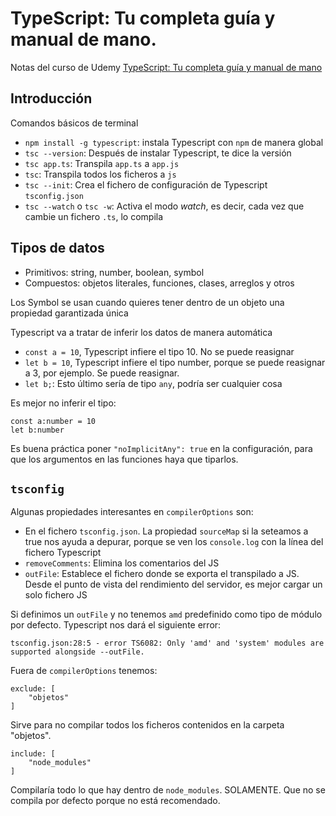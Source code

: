 # TypeScript: Tu completa guía y manual de mano.

Notas del curso de Udemy [TypeScript: Tu completa guía y manual de mano](https://nalanda.udemy.com/course/typescript-guia-completa/learn/lecture/27831606#overview)

## Introducción

Comandos básicos de terminal

- `npm install -g typescript`: instala Typescript con `npm` de manera global
- `tsc --version`: Después de instalar Typescript, te dice la versión
- `tsc app.ts`: Transpila `app.ts` a `app.js`
- `tsc`: Transpila todos los ficheros a `js`
- `tsc --init`: Crea el fichero de configuración de Typescript `tsconfig.json`
- `tsc --watch` o `tsc -w`: Activa el modo _watch_, es decir, cada vez que cambie un fichero `.ts`, lo compila

## Tipos de datos

- Primitivos: string, number, boolean, symbol
- Compuestos: objetos literales, funciones, clases, arreglos y otros

Los Symbol se usan cuando quieres tener dentro de un objeto una propiedad garantizada única

Typescript va a tratar de inferir los datos de manera automática

- `const a = 10`, Typescript infiere el tipo 10. No se puede reasignar
- `let b = 10`, Typescript infiere el tipo number, porque se puede reasignar a 3, por ejemplo. Se puede reasignar.
- `let b;`: Esto último sería de tipo `any`, podría ser cualquier cosa

Es mejor no inferir el tipo:

```
const a:number = 10
let b:number
```

Es buena práctica poner `"noImplicitAny": true` en la configuración, para que los argumentos en las funciones haya que tiparlos.

## `tsconfig`

Algunas propiedades interesantes en `compilerOptions` son:

- En el fichero `tsconfig.json`. La propiedad `sourceMap` si la seteamos a true nos ayuda a depurar, porque se ven los `console.log` con la línea del fichero Typescript
- `removeComments`: Elimina los comentarios del JS
- `outFile`: Establece el fichero donde se exporta el transpilado a JS. Desde el punto de vista del rendimiento del servidor, es mejor cargar un solo fichero JS

Si definimos un `outFile` y no tenemos `amd` predefinido como tipo de módulo por defecto. Typescript nos dará el siguiente error:

```
tsconfig.json:28:5 - error TS6082: Only 'amd' and 'system' modules are supported alongside --outFile.
```

Fuera de `compilerOptions` tenemos:

```
exclude: [
    "objetos"
]
```

Sirve para no compilar todos los ficheros contenidos en la carpeta "objetos".

```
include: [
    "node_modules"
]
```

Compilaría todo lo que hay dentro de `node_modules`. SOLAMENTE. Que no se compila por defecto porque no está recomendado.
